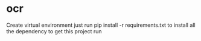 # ocr
Create virtual environment
just run
pip install -r requirements.txt
to install all the dependency
to get this project run
